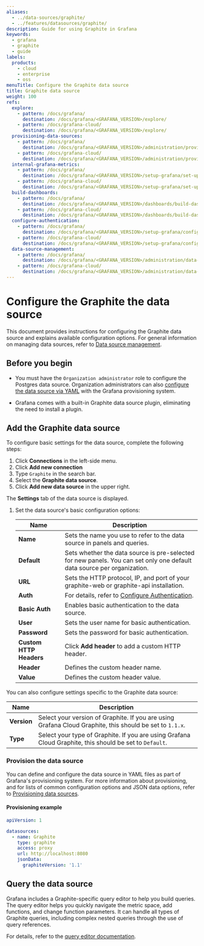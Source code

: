 ```yaml
---
aliases:
  - ../data-sources/graphite/
  - ../features/datasources/graphite/
description: Guide for using Graphite in Grafana
keywords:
  - grafana
  - graphite
  - guide
labels:
  products:
    - cloud
    - enterprise
    - oss
menuTitle: Configure the Graphite data source
title: Graphite data source
weight: 100
refs:
  explore:
    - pattern: /docs/grafana/
      destination: /docs/grafana/<GRAFANA_VERSION>/explore/
    - pattern: /docs/grafana-cloud/
      destination: /docs/grafana/<GRAFANA_VERSION>/explore/
  provisioning-data-sources:
    - pattern: /docs/grafana/
      destination: /docs/grafana/<GRAFANA_VERSION>/administration/provisioning/#data-sources
    - pattern: /docs/grafana-cloud/
      destination: /docs/grafana/<GRAFANA_VERSION>/administration/provisioning/#data-sources
  internal-grafana-metrics:
    - pattern: /docs/grafana/
      destination: /docs/grafana/<GRAFANA_VERSION>/setup-grafana/set-up-grafana-monitoring/
    - pattern: /docs/grafana-cloud/
      destination: /docs/grafana/<GRAFANA_VERSION>/setup-grafana/set-up-grafana-monitoring/
  build-dashboards:
    - pattern: /docs/grafana/
      destination: /docs/grafana/<GRAFANA_VERSION>/dashboards/build-dashboards/
    - pattern: /docs/grafana-cloud/
      destination: /docs/grafana/<GRAFANA_VERSION>/dashboards/build-dashboards/
  configure-authentication:
    - pattern: /docs/grafana/
      destination: /docs/grafana/<GRAFANA_VERSION>/setup-grafana/configure-security/configure-authentication/
    - pattern: /docs/grafana-cloud/
      destination: /docs/grafana/<GRAFANA_VERSION>/setup-grafana/configure-security/configure-authentication/
  data-source-management:
    - pattern: /docs/grafana/
      destination: /docs/grafana/<GRAFANA_VERSION>/administration/data-source-management/
    - pattern: /docs/grafana-cloud/
      destination: /docs/grafana/<GRAFANA_VERSION>/administration/data-source-management/
---
```


# Configure the Graphite the data source

This document provides instructions for configuring the Graphite data source and explains available configuration options. For general information on managing data sources, refer to [Data source management](ref:data-source-management).

## Before you begin

- You must have the `Organization administrator` role to configure the Postgres data source.
Organization administrators can also [configure the data source via YAML](#provision-the-data-source) with the Grafana provisioning system.

- Grafana comes with a built-in Graphite data source plugin, eliminating the need to install a plugin.

## Add the Graphite data source

To configure basic settings for the data source, complete the following steps:

1. Click **Connections** in the left-side menu.
1. Click **Add new connection**
1. Type `Graphite` in the search bar.
1. Select the **Graphite data source**.
1. Click **Add new data source** in the upper right.

The **Settings** tab of the data source is displayed.

1. Set the data source's basic configuration options:

   | Name                    | Description                                                                                                             |
   | ----------------------- | ----------------------------------------------------------------------------------------------------------------------- |
   | **Name**                | Sets the name you use to refer to the data source in panels and queries.                                                |
   | **Default**             | Sets whether the data source is pre-selected for new panels. You can set only one default data source per organization. |
   | **URL**                 | Sets the HTTP protocol, IP, and port of your graphite-web or graphite-api installation.                                 |
   | **Auth**                | For details, refer to [Configure Authentication](ref:configure-authentication).                                         |
   | **Basic Auth**          | Enables basic authentication to the data source.                                                                        |
   | **User**                | Sets the user name for basic authentication.                                                                            |
   | **Password**            | Sets the password for basic authentication.                                                                             |
   | **Custom HTTP Headers** | Click **Add header** to add a custom HTTP header.                                                                       |
   | **Header**              | Defines the custom header name.                                                                                         |
   | **Value**               | Defines the custom header value.                                                                                        |

You can also configure settings specific to the Graphite data source:

| Name        | Description                                                                                              |
| ----------- | -------------------------------------------------------------------------------------------------------- |
| **Version** | Select your version of Graphite. If you are using Grafana Cloud Graphite, this should be set to `1.1.x`. |
| **Type**    | Select your type of Graphite. If you are using Grafana Cloud Graphite, this should be set to `Default`.  |

### Provision the data source

You can define and configure the data source in YAML files as part of Grafana's provisioning system.
For more information about provisioning, and for lists of common configuration options and JSON data options, refer to [Provisioning data sources](ref:provisioning-data-sources).

#### Provisioning example

```yaml
apiVersion: 1

datasources:
  - name: Graphite
    type: graphite
    access: proxy
    url: http://localhost:8080
    jsonData:
      graphiteVersion: '1.1'
```

## Query the data source

Grafana includes a Graphite-specific query editor to help you build queries.
The query editor helps you quickly navigate the metric space, add functions, and change function parameters.
It can handle all types of Graphite queries, including complex nested queries through the use of query references.

For details, refer to the [query editor documentation](query-editor/).
